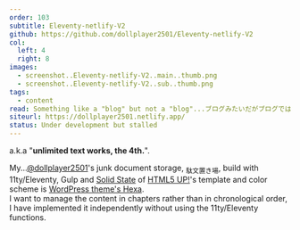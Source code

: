 ```yaml
---
order: 103
subtitle: Eleventy-netlify-V2
github: https://github.com/dollplayer2501/Eleventy-netlify-V2
col:
  left: 4
  right: 8
images:
  - screenshot..Eleventy-netlify-V2..main..thumb.png
  - screenshot..Eleventy-netlify-V2..sub..thumb.png
tags:
  - content
read: Something like a "blog" but not a "blog"...ブログみたいだがブログではない何か
siteurl: https://dollplayer2501.netlify.app/
status: Under development but stalled
---
```



a.k.a "**unlimited text works, the 4th.**".

My...[@dollplayer2501](https://github.com/dollplayer2501)'s junk document storage, <sub>駄文置き場</sub>, build with 11ty/Eleventy, Gulp and [Solid State](https://html5up.net/solid-state) of [HTML5 UP!](https://html5up.net/)'s template and color scheme is [WordPress theme's Hexa](https://wordpress.com/ja/theme/hexa).  
I want to manage the content in chapters rather than in chronological order, I have implemented it independently without using the 11ty/Eleventy functions.
